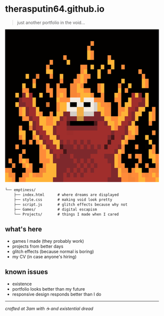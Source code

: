 # therasputin64.github.io
> just another portfolio in the void...
<img src="help.gif" width="600" height="500" alt="tv static representing my soul">

```
└── emptiness/
    ├── index.html      # where dreams are displayed
    ├── style.css       # making void look pretty
    ├── script.js       # glitch effects because why not
    ├── Games/          # digital escapism
    └── Projects/       # things I made when I cared
```

## what's here
* games I made (they probably work)
* projects from better days
* glitch effects (because normal is boring)
* my CV (in case anyone's hiring)

## known issues
- existence
- portfolio looks better than my future
- responsive design responds better than I do

---
*crafted at 3am with ☕ and existential dread*
